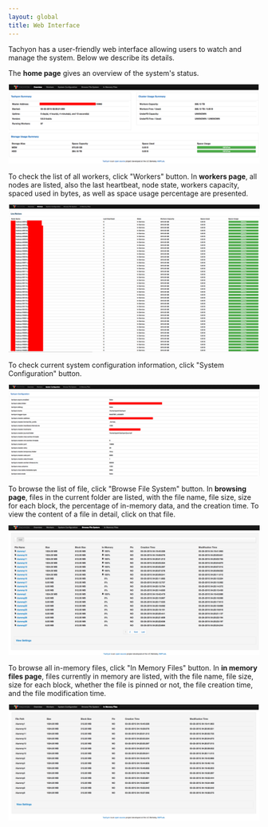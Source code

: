 ```yaml
---
layout: global
title: Web Interface
---
```


Tachyon has a user-friendly web interface allowing users to watch and manage the system. Below we
describe its details.

The **home page** gives an overview of the system's status.

![home](./img/screenshot_overview.png)

To check the list of all workers, click "Workers" button. In **workers page**, all nodes are listed,
also the last heartbeat, node state, workers capacity, spaced used in bytes, as well as space
usage percentage are presented.

![workers](./img/screenshot_workers.png)

To check current system configuration information, click "System Configuration" button.

![configurations](./img/screenshot_systemConfiguration.png)

To browse the list of file, click "Browse File System" button. In **browsing page**, files in the
current folder are listed, with the file name, file size, size for each block, the percentage of
in-memory data, and the creation time. To view the content of a file in detail, click on that file.

![browse](./img/screenshot_browseFileSystem.png)

To browse all in-memory files, click "In Memory Files" button. In **in memory files page**, files
currently in memory are listed, with the file name, file size, size for each block, whether the
file is pinned or not, the file creation time, and the file modification time.

![inMemFiles](./img/screenshot_inMemoryFiles.png)
